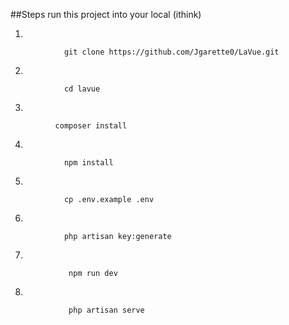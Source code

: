 
  ##Steps run this project into your local (ithink)

  


1.
        
                git clone https://github.com/Jgarette0/LaVue.git

        
2.
        
                cd lavue
        
3.
        
              composer install
        
4.
        
                npm install
        
5.
        
                cp .env.example .env
        
6.
        
                php artisan key:generate

7.
        
                 npm run dev
        
8.
        
                 php artisan serve
        


    
